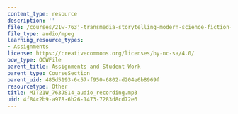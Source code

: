 ```yaml
---
content_type: resource
description: ''
file: /courses/21w-763j-transmedia-storytelling-modern-science-fiction-spring-2014/4f84c2b9a9786b2614737283d8cd72e6_MIT21W_763JS14_audio_recording.mp3
file_type: audio/mpeg
learning_resource_types:
- Assignments
license: https://creativecommons.org/licenses/by-nc-sa/4.0/
ocw_type: OCWFile
parent_title: Assignments and Student Work
parent_type: CourseSection
parent_uid: 485d5193-6c57-f950-6802-d204e6b8969f
resourcetype: Other
title: MIT21W_763JS14_audio_recording.mp3
uid: 4f84c2b9-a978-6b26-1473-7283d8cd72e6
---
```

